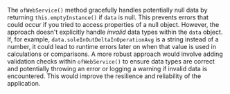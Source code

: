 The `ofWebService()` method gracefully handles potentially null data by returning `this.emptyInstance()` if `data` is null. This prevents errors that could occur if you tried to access properties of a null object. However, the approach doesn't explicitly handle *invalid* data types within the `data` object. If, for example, `data.soleInOutDeltaInOperationAvg` is a string instead of a number, it could lead to runtime errors later on when that value is used in calculations or comparisons. A more robust approach would involve adding validation checks within `ofWebService()` to ensure data types are correct and potentially throwing an error or logging a warning if invalid data is encountered. This would improve the resilience and reliability of the application.